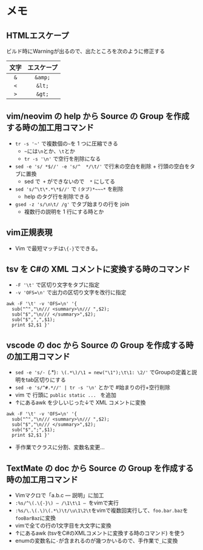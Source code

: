# メモ

## HTMLエスケープ

ビルド時にWarningが出るので、出たところを次のように修正する

| 文字  |  エスケープ  |
|:---:|:-------:|
| `&` | `&amp;` |
| `<` | `&lt;`  |
| `>` | `&gt;`  |

## vim/neovim の help から Source の Group を作成する時の加工用コマンド

- `tr -s '~'` で複数個の`~`を 1 つに圧縮できる
    - `~`には`\n`とか、`\t`とか
    - `tr -s '\n'` で空行を削除になる
- `sed -e 's/ *$//' -e 's/^  */\t/'` で行末の空白を削除 + 行頭の空白をタブに置換
    - sed で` +` ができないので`  *` にしてる
- `sed 's/^\t\*.*\*$//'` で `(タブ)*~~~*` を削除
    - help のタグ行を削除できる
- `gsed -z 's/\n\t/ /g'` でタブ始まりの行を join
    - 複数行の説明を 1 行にする時とか

## vim正規表現

- Vim で最短マッチは`\{-}`でできる。

## tsv を C#の XML コメントに変換する時のコマンド

- `-F '\t'` で区切り文字をタブに指定
- `-v 'OFS=\n'` で出力の区切り文字を改行に指定

```
awk -F '\t' -v 'OFS=\n' '{
  sub("^","\n/// <summary>\n/// ",$2);
  sub("$","\n/// </summary>",$2);
  sub("$",",",$1);
  print $2,$1 }'
```

## vscode の doc から Source の Group を作成する時の加工用コマンド

- `sed -e 's/- `\(.*\)`: \(.*\)/\1 = new("\1");\t\1: \2/'` でGroupの定義と説明をtab区切りにする
- `sed -e 's/^#.*//' | tr -s '\n'` とかで #始まりの行+空行削除
- vim で 行頭に `public static ... ` を追加
- ↑にあるawk を少しいじった↓で XML コメントに変換

```
awk -F '\t' -v 'OFS=\n' '{
  sub("^","\n/// <summary>\n/// ",$2);
  sub("$","\n/// </summary>",$2);
  sub("$",";",$1);
  print $2,$1 }'
```

- 手作業でクラスに分割、変数名変更...

## TextMate の doc から Source の Group を作成する時の加工用コマンド

- Vimマクロで「a.b.c  — 説明」に加工
- `:%s/^\(.\{-}\) — /\1\t\1 ― `をvimで実行
- `:%s/\.\(.\)\(.*\)\t/\u\1\2\t`をvimで複数回実行して、`foo.bar.baz`を`fooBarBaz`に変換
- vimで全ての行の1文字目を大文字に変換
- ↑にあるawk (tsvをC#のXMLコメントに変換する時のコマンド) を使う
- enumの変数名に`-`が含まれるのが幾つかいるので、手作業で`_`に変換